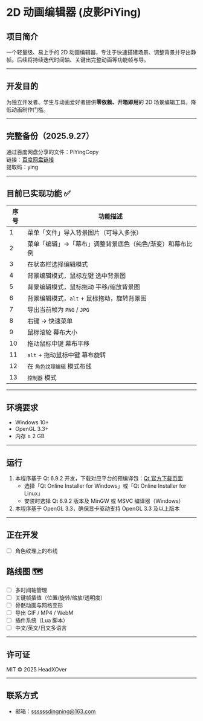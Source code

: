 ﻿# 2D 动画编辑器 (皮影PiYing)

## 项目简介
一个轻量级、易上手的 2D 动画编辑器，专注于快速搭建场景、调整背景并导出静帧。后续将持续迭代时间轴、关键出完整动画等功能帧与导。

---

## 开发目的
为独立开发者、学生与动画爱好者提供**零依赖、开箱即用**的 2D 场景编辑工具，降低动画制作门槛。

---

## 完整备份（2025.9.27）

通过百度网盘分享的文件：PiYingCopy  
链接：[百度网盘链接](https://pan.baidu.com/s/19Ky1cDufgX2XMFTnWU1lxg?pwd=ying)  
提取码：ying 

---

## 目前已实现功能 ✅

| 序号 | 功能描述 |
|------|----------|
| 1 | 菜单「文件」导入背景图片（可导入多张） |
| 2 | 菜单「编辑」→「幕布」调整背景底色（纯色/渐变）和幕布比例 |
| 3 | 在状态栏选择编辑模式
| 4 | 背景编辑模式，鼠标左键 选中背景图 |
| 5 | 背景编辑模式，鼠标拖动 平移/缩放背景图 |
| 6 | 背景编辑模式，`alt` + 鼠标拖动，旋转背景图 |
| 7 | 导出当前帧为 `PNG` / `JPG` |
| 8 | 右键 → 快速菜单 |
| 9 | 鼠标滚轮 幕布大小 |
| 10 | 拖动鼠标中键 幕布平移 |
| 11 | `alt` + 拖动鼠标中键 幕布旋转 |
| 12 | 在 `角色纹理编辑` 模式布线 |
| 13 |  `控制器` 模式 |

---

## 环境要求

- Windows 10+
- OpenGL 3.3+
- 内存 ≥ 2 GB

---

## 运行

1. 本程序基于 Qt 6.9.2 开发，下载对应平台的预编译包：[Qt 官方下载页面](https://www.qt.io/download-qt-installer)
   - 选择「Qt Online Installer for Windows」或「Qt Online Installer for Linux」
   - 安装时选择 Qt 6.9.2 版本及 MinGW 或 MSVC 编译器（Windows）
2. 本程序基于 OpenGL 3.3，确保显卡驱动支持 OpenGL 3.3 及以上版本


---

## 正在开发

- [ ] 角色纹理上的布线  

## 路线图 🗺️

- [ ] 多时间轴管理  
- [ ] 关键帧插值（位置/旋转/缩放/透明度）  
- [ ] 骨骼动画与网格变形  
- [ ] 导出 GIF / MP4 / WebM  
- [ ] 插件系统（Lua 脚本）  
- [ ] 中文/英文/日文多语言

---

## 许可证
MIT © 2025 HeadXOver

---

## 联系方式
- 邮箱：ssssssdingning@163.com